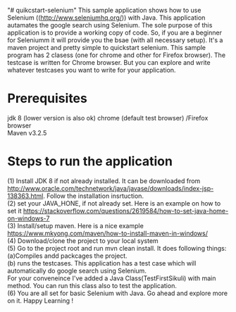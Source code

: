 "# quikcstart-selenium" 
This sample application shows how to use Selenium ((http://www.seleniumhq.org/)) with Java. This application autamates the google search using Selenium. The sole purpose of this application is to provide a working copy of code. So, if you are a beginner for Seleniumm it will provide you the bsae (with all necessary setup). 
It's a maven project and pretty simple to quickstart selenium. 
This sample program has 2 clasess (one for chrome and other for Firefox browser). The testcase is written for Chrome browser. But you can explore and write whatever testcases you want to write for your application.  

# Prerequisites  
jdk 8  (lower version is also ok)
chrome (default test browser) /Firefox browser  
Maven v3.2.5  

# Steps to run the application  
(1) Install JDK 8 if not already installed. It can be downloaded from http://www.oracle.com/technetwork/java/javase/downloads/index-jsp-138363.html. Follow the installation insrtuction.  
(2) set your JAVA_HONE, if not already set. Here is an example on how to set it https://stackoverflow.com/questions/2619584/how-to-set-java-home-on-windows-7  
(3) Install/setup maven. Here is a nice example https://www.mkyong.com/maven/how-to-install-maven-in-windows/  
(4) Download/clone the project to your local system  
(5) Go to the project root and run mvn clean install. It does following things:  
(a)Compiles andd packcages the project.  
(b) runs the testcases. This application has a test case which will automatically do google search using Selenium.  
For your conveneince I've added a Java Class(TestFirstSikuli) with main method. You can run this class also to test the application.  
(6) You are all set for basic Selenium with Java. Go ahead and explore more on it. Happy Learning !  



